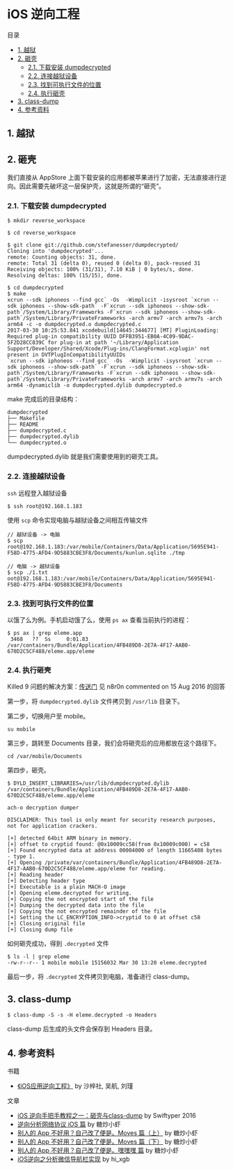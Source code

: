 # iOS 逆向工程

目录
<!-- TOC -->

- [1. 越狱](#1-越狱)
- [2. 砸壳](#2-砸壳)
    - [2.1. 下载安装 dumpdecrypted](#21-下载安装-dumpdecrypted)
    - [2.2. 连接越狱设备](#22-连接越狱设备)
    - [2.3. 找到可执行文件的位置](#23-找到可执行文件的位置)
    - [2.4. 执行砸壳](#24-执行砸壳)
- [3. class-dump](#3-class-dump)
- [4. 参考资料](#4-参考资料)

<!-- /TOC -->

## 1. 越狱

## 2. 砸壳
我们直接从 AppStore 上面下载安装的应用都被苹果进行了加密，无法直接进行逆向。因此需要先破坏这一层保护壳，这就是所谓的“砸壳”。

### 2.1. 下载安装 dumpdecrypted
```
$ mkdir reverse_workspace

$ cd reverse_workspace

$ git clone git://github.com/stefanesser/dumpdecrypted/
Cloning into 'dumpdecrypted'...
remote: Counting objects: 31, done.
remote: Total 31 (delta 0), reused 0 (delta 0), pack-reused 31
Receiving objects: 100% (31/31), 7.10 KiB | 0 bytes/s, done.
Resolving deltas: 100% (15/15), done.

$ cd dumpdecrypted
$ make
xcrun --sdk iphoneos --find gcc` -Os  -Wimplicit -isysroot `xcrun --sdk iphoneos --show-sdk-path` -F`xcrun --sdk iphoneos --show-sdk-path`/System/Library/Frameworks -F`xcrun --sdk iphoneos --show-sdk-path`/System/Library/PrivateFrameworks -arch armv7 -arch armv7s -arch arm64 -c -o dumpdecrypted.o dumpdecrypted.c
2017-03-30 10:25:53.841 xcodebuild[14645:344677] [MT] PluginLoading: Required plug-in compatibility UUID DFFB3951-EB0A-4C09-9DAC-5F2D28CC839C for plug-in at path '~/Library/Application Support/Developer/Shared/Xcode/Plug-ins/ClangFormat.xcplugin' not present in DVTPlugInCompatibilityUUIDs
`xcrun --sdk iphoneos --find gcc` -Os  -Wimplicit -isysroot `xcrun --sdk iphoneos --show-sdk-path` -F`xcrun --sdk iphoneos --show-sdk-path`/System/Library/Frameworks -F`xcrun --sdk iphoneos --show-sdk-path`/System/Library/PrivateFrameworks -arch armv7 -arch armv7s -arch arm64 -dynamiclib -o dumpdecrypted.dylib dumpdecrypted.o
```

make 完成后的目录结构：
```
dumpdecrypted
├── Makefile
├── README
├── dumpdecrypted.c
├── dumpdecrypted.dylib
└── dumpdecrypted.o
```
dumpdecrypted.dylib 就是我们需要使用到的砸壳工具。

### 2.2. 连接越狱设备
`ssh` 远程登入越狱设备
```
$ ssh root@192.168.1.183
```

使用 `scp` 命令实现电脑与越狱设备之间相互传输文件
```
// 越狱设备 -> 电脑
$ scp root@192.168.1.183:/var/mobile/Containers/Data/Application/5695E941-F58D-4775-AFD4-9D5883CBE3F8/Documents/kunlun.sqlite ./tmp

// 电脑 -> 越狱设备
$ scp ./1.txt oot@192.168.1.183:/var/mobile/Containers/Data/Application/5695E941-F58D-4775-AFD4-9D5883CBE3F8/Documents
```

### 2.3. 找到可执行文件的位置

以饿了么为例。手机启动饿了么，使用 `ps ax` 查看当前执行的进程：
```
$ ps ax | grep eleme.app
 3468   ??  Ss     0:01.83 /var/containers/Bundle/Application/4FB489D8-2E7A-4F17-AAB0-670D2C5CF488/eleme.app/eleme
```

### 2.4. 执行砸壳

Killed 9 问题的解决方案：[传送门](https://github.com/stefanesser/dumpdecrypted/issues/19) 见 n8r0n commented on 15 Aug 2016 的回答

第一步，将 `dumpdecrypted.dylib` 文件拷贝到 `/usr/lib` 目录下。

第二步，切换用户至 mobile。
```
su mobile
```

第三步，跳转至 Documents 目录，我们会将砸壳后的应用都放在这个路径下。
```
cd /var/mobile/Documents
```

第四步，砸壳。
```
$ DYLD_INSERT_LIBRARIES=/usr/lib/dumpdecrypted.dylib /var/containers/Bundle/Application/4FB489D8-2E7A-4F17-AAB0-670D2C5CF488/eleme.app/eleme

ach-o decryption dumper

DISCLAIMER: This tool is only meant for security research purposes, not for application crackers.

[+] detected 64bit ARM binary in memory.
[+] offset to cryptid found: @0x10009cc58(from 0x10009c000) = c58
[+] Found encrypted data at address 00004000 of length 11665408 bytes - type 1.
[+] Opening /private/var/containers/Bundle/Application/4FB489D8-2E7A-4F17-AAB0-670D2C5CF488/eleme.app/eleme for reading.
[+] Reading header
[+] Detecting header type
[+] Executable is a plain MACH-O image
[+] Opening eleme.decrypted for writing.
[+] Copying the not encrypted start of the file
[+] Dumping the decrypted data into the file
[+] Copying the not encrypted remainder of the file
[+] Setting the LC_ENCRYPTION_INFO->cryptid to 0 at offset c58
[+] Closing original file
[+] Closing dump file
```

如何砸壳成功，得到 `.decrypted` 文件
```
$ ls -l | grep eleme
-rw-r--r-- 1 mobile mobile 15156032 Mar 30 13:20 eleme.decrypted
```

最后一步，将 `.decrypted` 文件拷贝到电脑，准备进行 class-dump。

## 3. class-dump

```
$ class-dump -S -s -H eleme.decrypted -o Headers
```
class-dump 后生成的头文件会保存到 Headers 目录。

## 4. 参考资料

书籍
- [《iOS应用逆向工程》](https://book.douban.com/subject/25826902/) by 沙梓社, 吴航, 刘瑾

文章
- [iOS 逆向手把手教程之一：砸壳与class-dump](http://www.swiftyper.com/2016/05/02/iOS-reverse-step-by-step-part-1-class-dump/) by Swiftyper 2016
- [逆向分析网络协议 iOS 篇](http://mp.weixin.qq.com/s?__biz=MzIwMTYzMzcwOQ==&mid=403204191&idx=1&sn=514664cc05597f8b76730cbf9f3a57f5&scene=4#wechat_redirect) by 糖炒小虾
- [别人的 App 不好用？自己改了便是。Moves 篇（上）](http://mp.weixin.qq.com/s?__biz=MzIwMTYzMzcwOQ==&mid=2650948304&idx=1&sn=f76e7b765a7fcabcb71d37052b46e489&scene=4#wechat_redirect) by 糖炒小虾
- [别人的 App 不好用？自己改了便是。Moves 篇（下）](http://mp.weixin.qq.com/s?__biz=MzIwMTYzMzcwOQ==&mid=2650948316&idx=1&sn=584f6c7fe9bf07a28985ffe53da4927e&scene=4#wechat_redirect) by 糖炒小虾
- [别人的 App 不好用？自己改了便是。嘿嘿嘿 篇](http://mp.weixin.qq.com/s?__biz=MzIwMTYzMzcwOQ==&mid=2650948334&idx=1&sn=941d616d25ed16d967595e652e6c4d3b&scene=4#wechat_redirect) by 糖炒小虾
- [iOS逆向之分析微信导航栏实现](http://www.jianshu.com/p/a9cd03044a31) by hi_xgb
